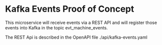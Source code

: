 
# Kafka Events Proof of Concept
 
This microservice will receive events via a REST API  and 
will register those events into Kafka in the topic evt_machine_events.

The REST Api is described in the OpenAPI file ./api/kafka-events.yaml




